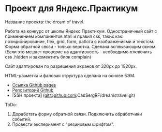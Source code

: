 # Проект для Яндекс.Практикум

Название проекта: the dream of travel.

Работа на конкурс от школы Яндекс.Практикум.
Одностраничный сайт с применением компонентов html и правил css, таких как: позиционирование, flex, grid, form,
работа с изображениями и текстом.  
Форма обратной связи - только верстка. Сделана всплывающим окном. 
(Если это мешает проверке на адаптивность - необходимо отключить css .hidden и закоментить блок complain)

Сайт адаптирован по разрешения экранов от 320px до 1920px. 

HTML-разметка и фаловая структура сделана на основе БЭМ.

* [Ссылка Github pages](https://cadsergrf.github.io/dreamstravel/)
* [Репозиторий Github](https://github.com/CadSergRF/dreamstravel)
* [SSH проекта] (git@github.com:CadSergRF/dreamstravel.git)

ToDo:
1. Доработать форму обратной связи. Подключить обработчики событий.
2. Провести эксперимент с "резиновым шрифтом".
